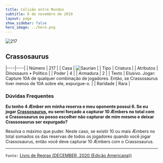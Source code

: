 ```yaml
---
title: Colisão entre Mundos
subtitle: 8 de novembro de 2019
layout: page
show_sidebar: false
hero_image: ../hero.png
---
```


![217](https://cdn.keyforgegame.com/media/card_front/pt/452_217_G86RPHM5CVMF_pt.png)

## Crassosaurus

|----|----|
| Número | 217 |
| Casa | ![Saurian](https://archonarcana.com/images/thumb/9/9e/Saurian_P.png/22px-Saurian_P.png "Sauro") |
| Tipo | Criatura |
| Atributos | Dinossauro • Político |
| Poder | 4 |
| Armadura | 2 |
| Texto | Elusivo. Jogar: Capture 10A de qualquer combinação de jogadores. Então,  se Crassosaurus tiver menos de 10A sobre ele, expurgue-o. |
| Raridade | Rara |

### Dúvidas Frequentes

**Eu tenho 4 Æmber em minha reserva e meu oponente possui 6. Se eu jogar 
[Crassosaurus](/wc/217), eu serei forçado a capturar 10 Æmbers no total com o
Crassosaurus ou posso escolher não capturar de mim mesmo e deixar
Crassosaurus ser expurgado?**

Resolva o máximo que puder. Neste caso, se existir 10 ou mais Æmbers no total
somados os das reservas de todos os jogadores quando você jogar Crassosaurus, então você deve capturar 10
Æmbers com o Crassosaurus.

<hr/>

`Fonte:` [Livro de Regras (DECEMBER, 2020 (Edição Americana))](https://images-cdn.fantasyflightgames.com/filer_public/8c/af/8cafeca4-02c3-4990-bba1-ff9d3aa8f02a/keyforge_rulebook_v14_reduced-compressed.pdf)
